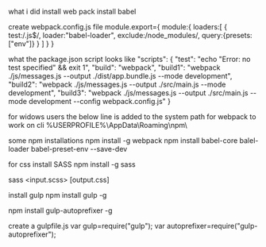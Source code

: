 what i did
install web pack
install babel

create webpack.config.js file
module.export={
    module:{
        loaders:[
            {
                test:/\.js$/,
                loader:"babel-loader",
                exclude:/node_modules/,
                query:{presets:["env"]}
            }
        ]
    }
}


what the package.json script looks like
  "scripts": {
    "test": "echo \"Error: no test specified\" && exit 1",
    "build": "webpack",
    "build1": "webpack ./js/messages.js --output ./dist/app.bundle.js --mode development",
    "build2": "webpack ./js/messages.js --output ./src/main.js --mode development",
    "build3": "webpack ./js/messages.js --output ./src/main.js --mode development --config webpack.config.js"
  }

for widows users the below line is added to the system path for webpack to work on cli
%USERPROFILE%\AppData\Roaming\npm\


  some npm installations
  npm install -g webpack
  npm install babel-core balel-loader babel-preset-env --save-dev



for css install SASS
npm install -g sass

sass <input.scss> [output.css]

install gulp
npm install gulp -g

npm install gulp-autoprefixer -g

create a gulpfile.js
var gulp=require("gulp");
var autoprefixer=require("gulp-autoprefixer");
